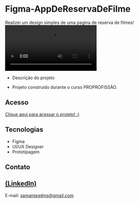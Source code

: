 # Figma-AppDeReservaDeFilme
Realizei um design simples de uma pagina de reserva de filmes!
<video src="https://github.com/Sasa-G/Figma-AppDeReservaDeFilme/assets/142459272/004ed028-ec40-4f9c-9f63-f2f674f54bb4" alt="">







 
 - Descrição do projeto 

 - Projeto construído durante o curso PROPROFISSÃO.

## Acesso
 [Clique aqui para acessar o projeto! :)]([https://sasa-g.github.io/CasaEmCSS/](https://www.figma.com/proto/5QnnEhGY7kB25ruhBhyltY/PROA-10--App-de-reserva-de-filme?page-id=0%3A1&node-id=1-2&viewport=144%2C375%2C0.37&t=1ORfQkaMgOfD8EDN-1&scaling=scale-down&starting-point-node-id=1%3A2))

## Tecnologias

- Figma
- UI/UX Designer
- Prototipagem 

## Contato
[(LinkedIn)](https://www.linkedin.com/in/samanta-gomes-786415216/)
-----
E-mail: samantagdms@gmail.com

